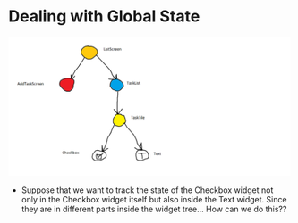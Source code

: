 # Dealing with Global State
![[t1]](fluttest.png)

* Suppose that we want to track the state of the Checkbox widget not only in the Checkbox widget itself but also inside the Text widget. Since they are in different parts inside the widget tree... How can we do this??
